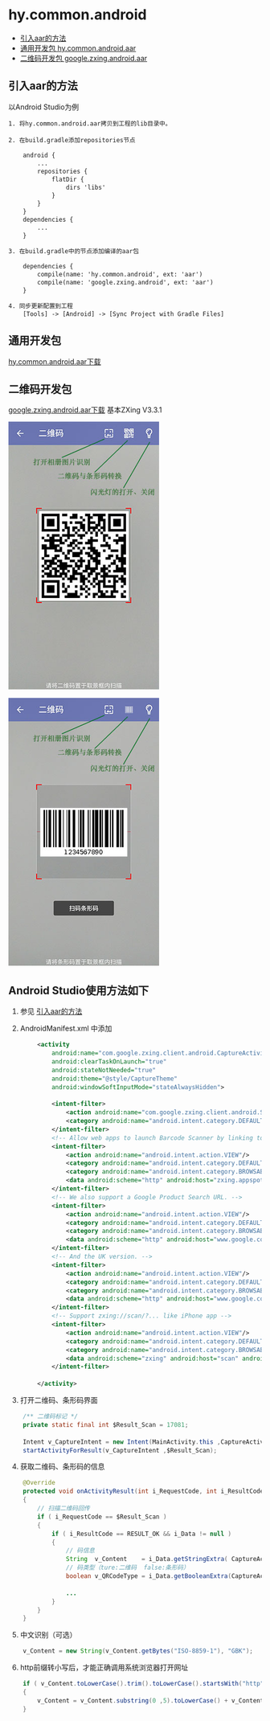 # hy.common.android


* [引入aar的方法](#引入aar的方法)
* [通用开发包 hy.common.android.aar](#通用开发包)
* [二维码开发包 google.zxing.android.aar](#二维码开发包)



引入aar的方法
------
以Android Studio为例

    1. 将hy.common.android.aar拷贝到工程的lib目录中。

    2. 在build.gradle添加repositories节点
```
    android {
        ...
        repositories {
            flatDir {
                dirs 'libs'
            }
        }
    }
    dependencies {
        ...
    }
```

    3. 在build.gradle中的节点添加编译的aar包
```
    dependencies {
        compile(name: 'hy.common.android', ext: 'aar')
        compile(name: 'google.zxing.android', ext: 'aar')
    }
```

    4. 同步更新配置到工程
        [Tools] -> [Android] -> [Sync Project with Gradle Files]



通用开发包
------
[hy.common.android.aar下载](hy.common.android.aar)


二维码开发包
------
[google.zxing.android.aar下载](google.zxing.android.aar) 基本ZXing V3.3.1

![image](images/Demo-2D.jpg)

![image](images/Demo-1D.jpg)

Android Studio使用方法如下
--------
1. 参见 [引入aar的方法](#引入aar的方法)

2. AndroidManifest.xml 中添加
```xml
        <activity
            android:name="com.google.zxing.client.android.CaptureActivity"
            android:clearTaskOnLaunch="true"
            android:stateNotNeeded="true"
            android:theme="@style/CaptureTheme"
            android:windowSoftInputMode="stateAlwaysHidden">

            <intent-filter>
                <action android:name="com.google.zxing.client.android.SCAN"/>
                <category android:name="android.intent.category.DEFAULT"/>
            </intent-filter>
            <!-- Allow web apps to launch Barcode Scanner by linking to http://zxing.appspot.com/scan. -->
            <intent-filter>
                <action android:name="android.intent.action.VIEW"/>
                <category android:name="android.intent.category.DEFAULT"/>
                <category android:name="android.intent.category.BROWSABLE"/>
                <data android:scheme="http" android:host="zxing.appspot.com" android:path="/scan"/>
            </intent-filter>
            <!-- We also support a Google Product Search URL. -->
            <intent-filter>
                <action android:name="android.intent.action.VIEW"/>
                <category android:name="android.intent.category.DEFAULT"/>
                <category android:name="android.intent.category.BROWSABLE"/>
                <data android:scheme="http" android:host="www.google.com" android:path="/m/products/scan"/>
            </intent-filter>
            <!-- And the UK version. -->
            <intent-filter>
                <action android:name="android.intent.action.VIEW"/>
                <category android:name="android.intent.category.DEFAULT"/>
                <category android:name="android.intent.category.BROWSABLE"/>
                <data android:scheme="http" android:host="www.google.co.uk" android:path="/m/products/scan"/>
            </intent-filter>
            <!-- Support zxing://scan/?... like iPhone app -->
            <intent-filter>
                <action android:name="android.intent.action.VIEW"/>
                <category android:name="android.intent.category.DEFAULT"/>
                <category android:name="android.intent.category.BROWSABLE"/>
                <data android:scheme="zxing" android:host="scan" android:path="/"/>
            </intent-filter>

        </activity>
```

3. 打开二维码、条形码界面
```java
    /** 二维码标记 */
    private static final int $Result_Scan = 17081;
    
    Intent v_CaptureIntent = new Intent(MainActivity.this ,CaptureActivity.class);
    startActivityForResult(v_CaptureIntent ,$Result_Scan);
```

4. 获取二维码、条形码的信息
```java
    @Override
    protected void onActivityResult(int i_RequestCode, int i_ResultCode, Intent i_Data)
    {
        // 扫描二维码回传
        if ( i_RequestCode == $Result_Scan )
        {
            if ( i_ResultCode == RESULT_OK && i_Data != null )
            {
                // 码信息
                String  v_Content    = i_Data.getStringExtra( CaptureActivity.$Decode_Content_Key);
                // 码类型（ture:二维码  false:条形码）
                boolean v_QRCodeType = i_Data.getBooleanExtra(CaptureActivity.$Decode_QRCodeType ,true);
                
                ...
            }
        }
    }
```

5. 中文识别（可选）
```java
    v_Content = new String(v_Content.getBytes("ISO-8859-1"), "GBK");
```

6. http前缀转小写后，才能正确调用系统浏览器打开网址
```java
    if ( v_Content.toLowerCase().trim().toLowerCase().startsWith("http") )
    {
        v_Content = v_Content.substring(0 ,5).toLowerCase() + v_Content.substring(5);
    }
```